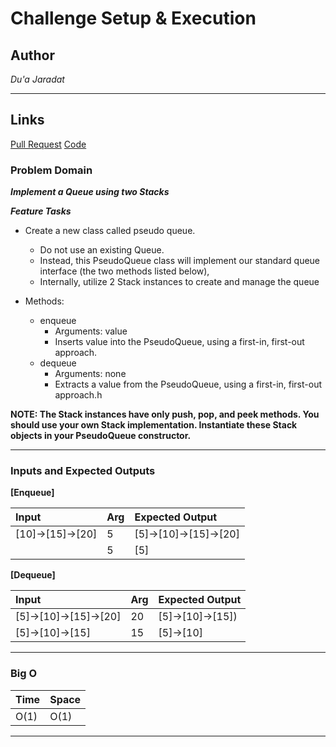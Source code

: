 # Challenge Setup & Execution

## Author
*Du'a Jaradat*

---

## Links
[Pull Request](https://github.com/duajaradat/data-structures-and-algorithms/pull/35)
[Code](https://github.com/duajaradat/data-structures-and-algorithms/blob/stack-queue-pseudo/python/data_structure/stacks_queues/stack-queue-pseudo.py)

### Problem Domain

***Implement a Queue using two Stacks***

***Feature Tasks***

- Create a new class called pseudo queue.
     - Do not use an existing Queue.
     - Instead, this PseudoQueue class will implement our standard queue interface (the two methods listed below),
     - Internally, utilize 2 Stack instances to create and manage the queue

- Methods:
     - enqueue
         - Arguments: value
          - Inserts value into the PseudoQueue, using a first-in, first-out approach.
     - dequeue
         - Arguments: none
         - Extracts a value from the PseudoQueue, using a first-in, first-out approach.h

**NOTE: The Stack instances have only push, pop, and peek methods. You should use your own Stack implementation. Instantiate these Stack objects in your PseudoQueue constructor.**

---

### Inputs and Expected Outputs

 **[Enqueue]**

| Input | Arg    |Expected Output |
| :----------- |:-----------| :----------- |
| [10]->[15]->[20] | 5 |[5]->[10]->[15]->[20] |
|  |5 |[5] |


 **[Dequeue]**

| Input | Arg    |Expected Output |
| :----------- |:-----------| :----------- |
| [5]->[10]->[15]->[20] | 20 |[5]->[10]->[15])|
|[5]->[10]->[15]  |15 |[5]->[10] |


---

### Big O


| Time | Space |
| :----------- | :----------- |
| O(1) | O(1) |


---





